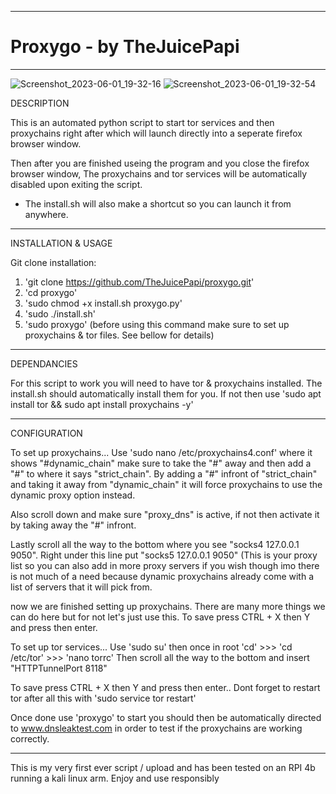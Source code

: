 -------------------------------------------------------------------------------------------------------------------------------------------

# Proxygo - by TheJuicePapi

-------------------------------------------------------------------------------------------------------------------------------------------
![Screenshot_2023-06-01_19-32-16](https://github.com/TheJuicePapi/proxygo/assets/134894632/1e2e13fb-d436-4acf-bfd6-073829fba306)
![Screenshot_2023-06-01_19-32-54](https://github.com/TheJuicePapi/proxygo/assets/134894632/5598197e-7b0d-4c9f-9378-aac9bb3e5289)





DESCRIPTION

This is an automated python script to start tor services and then proxychains right after which will launch directly into a seperate firefox browser window.

Then after you are finished useing the program and you close the firefox browser window, The proxychains and tor services will be automatically disabled upon exiting the script.

* The install.sh will also make a shortcut so you can launch it from anywhere. 

-------------------------------
 
INSTALLATION & USAGE

Git clone installation:

1. 'git clone https://github.com/TheJuicePapi/proxygo.git'
2. 'cd proxygo'
3. 'sudo chmod +x install.sh proxygo.py'
4. 'sudo ./install.sh'
5. 'sudo proxygo' (before using this command make sure to set up proxychains & tor files. See bellow for details)

-------------------------------

DEPENDANCIES

For this script to work you will need to have tor & proxychains installed. The install.sh should automatically install them for you.
If not then use 'sudo apt install tor && sudo apt install proxychains -y'

-------------------------------
CONFIGURATION

To set up proxychains...
Use 'sudo nano /etc/proxychains4.conf'
where it shows "#dynamic_chain" make sure to take the "#" away and then add a "#" to where it says "strict_chain".
By adding a "#" infront of "strict_chain" and taking it away from "dynamic_chain" it will force proxychains to use the dynamic proxy option instead.

Also scroll down and make sure "proxy_dns" is active, if not then activate it by taking away the "#" infront.

 Lastly scroll all the way to the bottom where you see "socks4  127.0.0.1 9050". Right under this line put "socks5  127.0.0.1 9050" 
 (This is your proxy list so you can also add in more proxy servers if you wish though imo there is not much of a need because dynamic proxychains already come with a list of servers that it will pick from. 

now we are finished setting up proxychains. There are many more things we can do here but for not let's just use this. 
To save press CTRL + X then Y and press then enter.

To set up tor services...
Use 'sudo su' then once in root 'cd' >>> 'cd /etc/tor' >>> 'nano torrc'
  Then scroll all the way to the bottom and insert "HTTPTunnelPort 8118"
  
  To save press CTRL + X then Y and press then enter.. Dont forget to restart tor after all this with 'sudo service tor restart'

Once done use 'proxygo' to start you should then be automatically directed to www.dnsleaktest.com in order to test 
if the proxychains are working correctly. 

  -------------------------------

This is my very first ever script / upload and has been tested on an RPI 4b running a kali linux arm.
Enjoy and use responsibly
